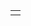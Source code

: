 <html>
<head>
<meta http-equiv="content-type" content="text/html; charset=shift_jis">
<script>
function getkey(key,tmp1,tmp2,xx1,xx2,xx3){
tmp1=location.search.substring(1,location.search.length)+"&";
xx1=xx2=0;
len=tmp1.length;
while(xx1<len){
xx2=tmp1.indexOf("&",xx1);
tmp2=tmp1.substring(xx1,xx2);
xx3=tmp2.indexOf("=");
if (tmp2.substring(0,xx3)==key){
return(unescape(tmp2.substring(xx3 + 1, xx2 - xx1)));
}
xx1=xx2+1;
}
return("");
}
function start(){
txt=getkey("txt");
slt=getkey("slt");
chk=getkey("chk");
str="名　前："+txt+"<br>年　齢："+slt+"<br>ペット："+chk;
text.innerHTML=str;
}
</script>
</head>
<body onload="start()">
<table>
<tr>
<td id="text"> </td>
</tr>
</table>
</body>
</html>
